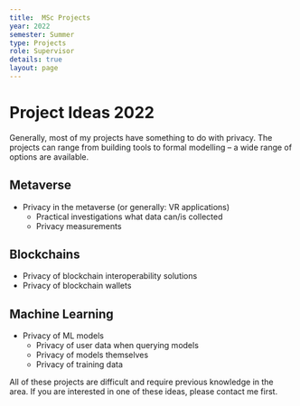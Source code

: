 ```yaml
---
title:  MSc Projects
year: 2022
semester: Summer
type: Projects
role: Supervisor
details: true
layout: page
---
```


# Project Ideas 2022

Generally, most of my projects have something to do with privacy.
The projects can range from building tools to formal modelling – a wide range of options are available.

## Metaverse
- Privacy in the metaverse (or generally: VR applications)
    - Practical investigations what data can/is collected
    - Privacy measurements

## Blockchains
- Privacy of blockchain interoperability solutions
- Privacy of blockchain wallets

## Machine Learning
- Privacy of ML models
    - Privacy of user data when querying models
    - Privacy of models themselves
    - Privacy of training data

All of these projects are difficult and require previous knowledge in the area.
If you are interested in one of these ideas, please contact me first.
